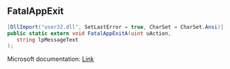 ## FatalAppExit

```csharp
[DllImport("user32.dll", SetLastError = true, CharSet = CharSet.Ansi)]
public static extern void FatalAppExitA(uint uAction,
   string lpMessageText
);
```

Microsoft documentation: [Link](https://learn.microsoft.com/en-us/windows/win32/api/errhandlingapi/nf-errhandlingapi-fatalappexita)
